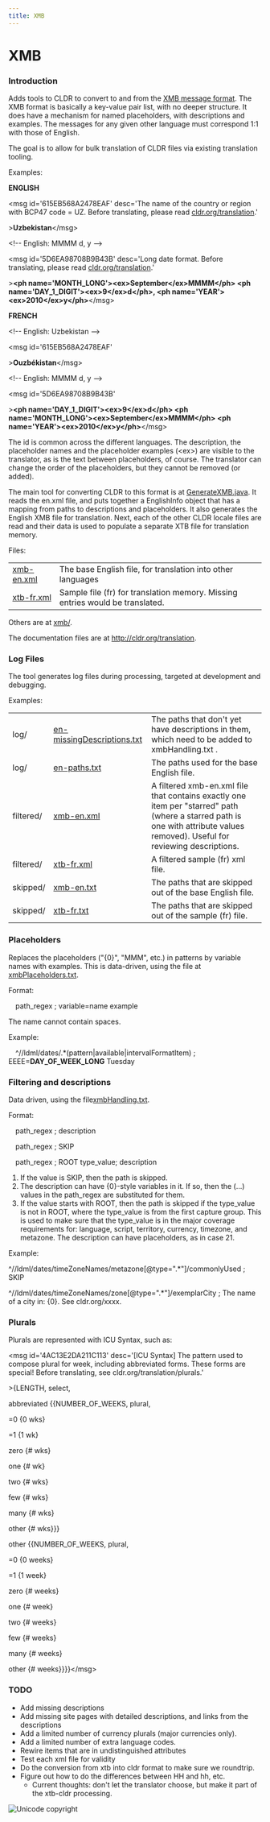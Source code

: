 ```yaml
---
title: XMB
---
```


# XMB

### Introduction

Adds tools to CLDR to convert to and from the [XMB message format](http://unicode.org/repos/cldr-tmp/trunk/dropbox/xmb/xmb.dtd). The XMB format is basically a key-value pair list, with no deeper structure. It does have a mechanism for named placeholders, with descriptions and examples. The messages for any given other language must correspond 1:1 with those of English.

The goal is to allow for bulk translation of CLDR files via existing translation tooling.

Examples:

**ENGLISH**

\<msg id='615EB568A2478EAF' desc='The name of the country or region with BCP47 code = UZ. Before translating, please read [cldr.org/translation](http://cldr.org/translation).'

\>**Uzbekistan**\</msg>

\<!-- English: MMMM d, y -->

\<msg id='5D6EA98708B9B43B' desc='Long date format. Before translating, please read [cldr.org/translation](http://cldr.org/translation).'

\>**\<ph name='MONTH\_LONG'>\<ex>September\</ex>MMMM\</ph> \<ph name='DAY\_1\_DIGIT'>\<ex>9\</ex>d\</ph>, \<ph name='YEAR'>\<ex>2010\</ex>y\</ph>**\</msg>

**FRENCH**

\<!-- English: Uzbekistan -->

\<msg id='615EB568A2478EAF' 

\>**Ouzbékistan**\</msg>

\<!-- English: MMMM d, y -->

\<msg id='5D6EA98708B9B43B'

\>**\<ph name='DAY\_1\_DIGIT'>\<ex>9\</ex>d\</ph> \<ph name='MONTH\_LONG'>\<ex>September\</ex>MMMM\</ph> \<ph name='YEAR'>\<ex>2010\</ex>y\</ph>**\</msg>

The id is common across the different languages. The description, the placeholder names and the placeholder examples (\<ex>) are visible to the translator, as is the text between placeholders, of course. The translator can change the order of the placeholders, but they cannot be removed (or added).

The main tool for converting CLDR to this format is at [GenerateXMB.java](http://unicode.org/cldr/trac/browser/trunk/tools/java/org/unicode/cldr/tool/GenerateXMB.java). It reads the en.xml file, and puts together a EnglishInfo object that has a mapping from paths to descriptions and placeholders. It also generates the English XMB file for translation. Next, each of the other CLDR locale files are read and their data is used to populate a separate XTB file for translation memory.

Files:

|   |   |
|---|---|
| [xmb-en.xml](http://unicode.org/repos/cldr-tmp/trunk/dropbox/xmb/xmb-en.xml) | The base English file, for translation into other languages |
| [xtb-fr.xml](http://unicode.org/repos/cldr-tmp/trunk/dropbox/xmb/xtb-fr.xml) | Sample file (fr) for translation memory. Missing entries would be translated. |

Others are at [xmb/](http://www.unicode.org/repos/cldr-tmp/trunk/dropbox/xmb/).

The documentation files are at http://cldr.org/translation.

### Log Files

The tool generates log files during processing, targeted at development and debugging.

Examples:

|  |  |  |
|---|---|---|
| log/ | [en-missingDescriptions.txt](http://www.unicode.org/repos/cldr-tmp/trunk/dropbox/xmb/log/en-missingDescriptions.txt) | The paths that don't yet have descriptions in them, which need to be added to  xmbHandling.txt .  |
| log/ | [en-paths.txt](http://www.unicode.org/repos/cldr-tmp/trunk/dropbox/xmb/log/en-paths.txt) | The paths used for the base English file. |
| filtered/ | [xmb-en.xml](http://www.unicode.org/repos/cldr-tmp/trunk/dropbox/xmb/filtered/xmb-en.xml) | A filtered xmb-en.xml file that contains exactly one item per "starred" path (where a starred path is one with attribute values removed). Useful for reviewing descriptions. |
| filtered/ | [xtb-fr.xml](http://www.unicode.org/repos/cldr-tmp/trunk/dropbox/xmb/filtered/xtb-fr.xml) | A filtered sample (fr) xml file. |
| skipped/ | [xmb-en.txt](http://www.unicode.org/repos/cldr-tmp/trunk/dropbox/xmb/skipped/xmb-en.txt) | The paths that are skipped out of the base English file. |
| skipped/ | [xtb-fr.txt](http://www.unicode.org/repos/cldr-tmp/trunk/dropbox/xmb/skipped/xtb-fr.txt) | The paths that are skipped out of the sample (fr) file. |

### Placeholders

Replaces the placeholders ("{0}", "MMM", etc.) in patterns by variable names with examples. This is data-driven, using the file at [xmbPlaceholders.txt](http://unicode.org/cldr/trac/browser/trunk/tools/java/org/unicode/cldr/tool/xmbPlaceholders.txt). 

Format:

&emsp;path\_regex ; variable=name example

The name cannot contain spaces.

Example:

&emsp;^//ldml/dates/.\*(pattern|available|intervalFormatItem) ; EEEE=**DAY\_OF\_WEEK\_LONG** Tuesday

### Filtering and descriptions

Data driven, using the file[xmbHandling.txt](http://unicode.org/cldr/trac/browser/trunk/tools/java/org/unicode/cldr/tool/xmbHandling.txt).

Format:

&emsp;path\_regex ; description

&emsp;path\_regex ; SKIP

&emsp;path\_regex ; ROOT type\_value; description

1. If the value is SKIP, then the path is skipped.
2. The description can have {0}-style variables in it. If so, then the (...) values in the path\_regex are substituted for them.
3. If the value starts with ROOT, then the path is skipped if the type\_value is not in ROOT, where the type\_value is from the first capture group. This is used to make sure that the type\_value is in the major coverage requirements for: language, script, territory, currency, timezone, and metazone. The description can have placeholders, as in case 21. 

Example:

^//ldml/dates/timeZoneNames/metazone\[@type=".\*"]/commonlyUsed ; SKIP

^//ldml/dates/timeZoneNames/zone\[@type=".\*"]/exemplarCity ; The name of a city in: {0}. See cldr.org/xxxx.

### Plurals

Plurals are represented with ICU Syntax, such as:

\<msg id='4AC13E2DA211C113' desc='[ICU Syntax] The pattern used to compose plural for week, including abbreviated forms. These forms are special! Before translating, see cldr.org/translation/plurals.'

\>{LENGTH, select,

abbreviated {{NUMBER\_OF\_WEEKS, plural,

=0 {0 wks}

=1 {1 wk}

zero {# wks}

one {# wk}

two {# wks}

few {# wks}

many {# wks}

other {# wks}}}

other {{NUMBER\_OF\_WEEKS, plural,

=0 {0 weeks}

=1 {1 week}

zero {# weeks}

one {# week}

two {# weeks}

few {# weeks}

many {# weeks}

other {# weeks}}}}\</msg>

### TODO

- Add missing descriptions
- Add missing site pages with detailed descriptions, and links from the descriptions
- Add a limited number of currency plurals (major currencies only).
- Add a limited number of extra language codes.
- Rewire items that are in undistinguished attributes
- Test each xml file for validity
- Do the conversion from xtb into cldr format to make sure we roundtrip.
- Figure out how to do the differences between HH and hh, etc.
    - Current thoughts: don't let the translator choose, but make it part of the xtb-cldr processing.
    
![Unicode copyright](https://www.unicode.org/img/hb_notice.gif)